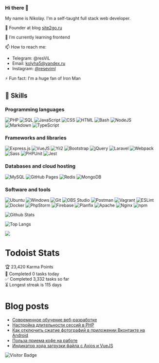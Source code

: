 ### Hi there 👋

My name is Nikolay. I'm a self-taught full stack web developer.

🧭 Founder at blog [site2go.ru](https://site2go.ru/)

🌱 I’m currently learning frontend

📫 How to reach me:
- Telegram: @resViL
- Email: [kolyha5@yandex.ru](mailto:kolyha5@yandex.ru)
- Instagram: [@reseviml](https://www.instagram.com/reseviml/)

⚡ Fun fact: I'm a huge fan of Iron Man


## 🌱 Skills
### Programming languages
![PHP](https://img.shields.io/badge/PHP-%23777BB4.svg?logo=php&logoColor=white)
![SQL](https://img.shields.io/badge/SQL%20-%23025E8C.svg?logo=amazon-dynamodb&logoColor=white)
![JavaScript](https://img.shields.io/badge/JavaScript%20-%23F7DF1E.svg?logo=javascript&logoColor=black)
![CSS](https://img.shields.io/badge/CSS%20-%231572B6.svg?logo=css3&logoColor=white)
![HTML](https://img.shields.io/badge/HTML%20-%23E34F26.svg?logo=html5&logoColor=white)
![Bash](https://img.shields.io/badge/Bash%20-%23121011.svg?logo=gnu-bash&logoColor=white)
![NodeJS](https://img.shields.io/badge/Node.js%20-%2343853D.svg?logo=node.js&logoColor=white)
![Markdown](https://img.shields.io/badge/Markdown-%23000000.svg?logo=markdown&logoColor=white)
![TypeScript](https://img.shields.io/badge/TypeScript%20-%23007ACC.svg?logo=typescript&logoColor=white)

### Frameworks and libraries
![Express.js](https://img.shields.io/badge/Express.js%20-%23404d59.svg?logo=express&logoColor=white)
![VueJS](https://img.shields.io/badge/VueJS-%2335495e.svg?logo=vue-dot-js&logoColor=white)
![Yii2](https://img.shields.io/badge/-Yii2-00979D?logo=yii2&logoColor=white)
![Bootstrap](https://img.shields.io/badge/-bootstrap-%23563D7C.svg?logo=bootstrap&logoColor=white)
![jQuery](https://img.shields.io/badge/-jQuery-%230769AD.svg?logo=jquery&logoColor=white)
![Laravel](https://img.shields.io/badge/-Laravel-%23FF2D20.svg?logo=laravel&logoColor=white)
![Webpack](https://img.shields.io/badge/-Webpack-%238DD6F9.svg?logo=webpack&logoColor=white)
![Sass](https://img.shields.io/badge/Sass%20-hotpink.svg?logo=SASS&logoColor=white)
![PHPUnit](https://img.shields.io/badge/PHPUnit%20-%23366488.svg?logo=jekyll&logoColor=white)
![Jest](https://img.shields.io/badge/-Jest-%23C21325?logo=jest&logoColor=white)

### Databases and cloud hosting
![MySQL](https://img.shields.io/badge/MySQL-%2300f.svg?logo=mysql&logoColor=white)
![GitHub Pages](https://img.shields.io/badge/GitHub%20Pages-%23327FC7.svg?logo=github&logoColor=white)
![Redis](https://img.shields.io/badge/Redis-%23DD0031.svg?logo=redis&logoColor=white)
![MongoDB](https://img.shields.io/badge/MongoDB-%234ea94b.svg?logo=mongodb&logoColor=white)

### Software and tools
![Ubuntu](https://img.shields.io/badge/-Ubuntu-E95420?logo=ubuntu&logoColor=white)
![Windows](https://img.shields.io/badge/-Windows-0078D6?logo=windows&logoColor=white)
![Git](https://img.shields.io/badge/Git%20-%23F05033.svg?logo=git&logoColor=white)
![OBS Studio](https://img.shields.io/badge/-OBS%20Studio-302E31?logo=obs-studio&logoColor=white)
![Postman](https://img.shields.io/badge/Postman-FF6C37?logo=postman&logoColor=white)
![Vagrant](https://img.shields.io/badge/vagrant-%231563FF.svg?logo=vagrant&logoColor=white)
![ESLint](https://img.shields.io/badge/ESLint-4B3263?logo=eslint&logoColor=white)
![Docker](https://img.shields.io/badge/docker-%230db7ed.svg?logo=docker&logoColor=white)
![PhpStorm](https://img.shields.io/badge/phpstorm-143?logo=phpstorm&logoColor=black&color=black&labelColor=darkorchid)
![Firebase](https://img.shields.io/badge/-FireBase-F7B93E?logo=firebase&logoColor=white)
![Planfix](https://img.shields.io/badge/Planfix-green?logo=planfix&logoColor=white)
![Apache](https://img.shields.io/badge/apache-%23D42029.svg?logo=apache&logoColor=white)
![Nginx](https://img.shields.io/badge/nginx-%23009639.svg?logo=nginx&logoColor=white)
![npm](https://img.shields.io/badge/-NPM-CB3837?logo=npm&logoColor=white)


![Github Stats](https://github-readme-stats.vercel.app/api?username=resev-dev&count_private=true&show_icons=true&include_all_commits=true)

![Top Langs](https://github-readme-stats.vercel.app/api/top-langs/?username=resev-dev&hide=TeX&layout=compact)

![](https://github-readme-stats.vercel.app/api/pin/?username=resev-dev&repo=js-app-game-block)

# Todoist Stats

<!-- TODO-IST:START -->
🏆  23,420 Karma Points           
🌸  Completed 0 tasks today           
✅  Completed 3,332 tasks so far           
⏳  Longest streak is 115 days
<!-- TODO-IST:END -->

# Blog posts
<!-- BLOG-POST-LIST:START -->
- [Современное обучение веб-разработке](https://site2go.ru/article/sovremennoe-obuchenie-veb-razrabotke)
- [Настройка длительности сессий в PHP](https://site2go.ru/article/nastrojka-dlitelnosti-sessij-v-php)
- [Как отключить сжатие фотографий в приложении Вконтакте на Android](https://site2go.ru/article/kak-otklyuchit-szhatie-fotografij-v-prilozhenii-vkontakte-na-android)
- [Польза приема кофе на работе](https://site2go.ru/article/polza-priema-kofe-na-rabote)
- [Индикатор хода загрузки файла с Axios и VueJS](https://site2go.ru/article/indikator-hoda-zagruzki-fajla-s-axios-i-vuejs)
<!-- BLOG-POST-LIST:END -->

![Visitor Badge](https://visitor-badge.laobi.icu/badge?page_id=redev-dev.resev-dev)

<!--
**resev-dev/resev-dev** is a ✨ _special_ ✨ repository because its `README.md` (this file) appears on your GitHub profile.

Here are some ideas to get you started:

- 🔭 I’m currently working on ...
- 🌱 I’m currently learning ...
- 👯 I’m looking to collaborate on ...
- 🤔 I’m looking for help with ...
- 💬 Ask me about ...
- 📫 How to reach me: ...
- 😄 Pronouns: ...
- ⚡ Fun fact: ...
-->
